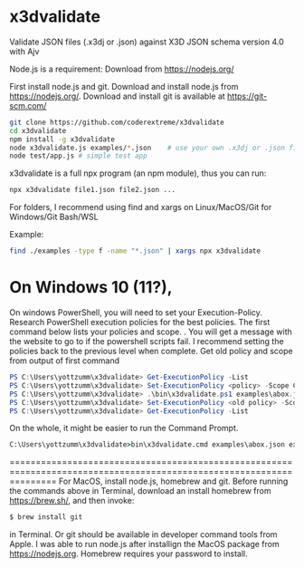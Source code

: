 # x3dvalidate
Validate JSON files (.x3dj or .json) against X3D JSON schema version 4.0 with Ajv

Node.js is a requirement: Download from https://nodejs.org/

First install node.js and git. Download and install node.js from https://nodejs.org/.  Download and install git is available at https://git-scm.com/

```bash
git clone https://github.com/coderextreme/x3dvalidate
cd x3dvalidate
npm install -g x3dvalidate
node x3dvalidate.js examples/*.json    # use your own .x3dj or .json files (any extension works)
node test/app.js # simple test app
```
x3dvalidate is a full npx program (an npm module), thus you can run:

```bash
npx x3dvalidate file1.json file2.json ...
```

For folders, I recommend using find and xargs on Linux/MacOS/Git for Windows/Git Bash/WSL

Example:
```bash
find ./examples -type f -name "*.json" | xargs npx x3dvalidate
```

On Windows 10 (11?),
=====================================================================================================================

On windows PowerShell, you will need to set your Execution-Policy. Research PowerShell execution policies for the best policies.  The first command below lists your policies and scope. <Fill in website to research execution polices>. You will get a message with the website to go to if the powershell scripts fail.   I recommend setting the policies back to the previous level when complete. Get old policy and scope from output of first command


```ps1
PS C:\Users\yottzumm\x3dvalidate> Get-ExecutionPolicy -List
PS C:\Users\yottzumm\x3dvalidate> Set-ExecutionPolicy <policy> -Scope CurrentUser
PS C:\Users\yottzumm\x3dvalidate> .\bin\x3dvalidate.ps1 examples\abox.json .\examples\ball.json
PS C:\Users\yottzumm\x3dvalidate> Set-ExecutionPolicy <old policy> -Scope CurrentUser
PS C:\Users\yottzumm\x3dvalidate> Get-ExecutionPolicy -List
```

On the whole, it might be easier to run the Command Prompt.

```cmd
C:\Users\yottzumm\x3dvalidate>bin\x3dvalidate.cmd examples\abox.json examples\ball.json
```

=====================================================================================================================
For MacOS, install node.js, homebrew and git.  Before running the commands above in Terminal, download an install homebrew from https://brew.sh/, and then invoke:

```zsh
$ brew install git
```

in Terminal.  Or git should be available in developer command tools from Apple. I was able to run node.js after installign the MacOS package from https://nodejs.org.  Homebrew requires your password to install.

